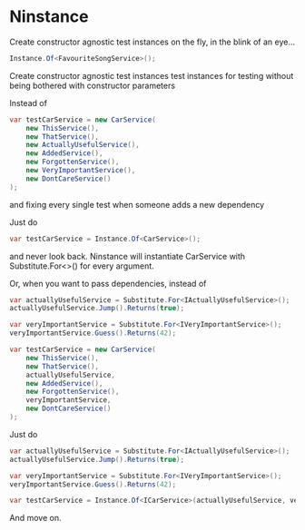 # Ninstance

Create constructor agnostic test instances on the fly, in the blink of an eye...

```c#
Instance.Of<FavouriteSongService>();
```

Create constructor agnostic test instances test instances for testing without being bothered with constructor parameters

Instead of

```c#
var testCarService = new CarService(
    new ThisService(),
    new ThatService(),
    new ActuallyUsefulService(),
    new AddedService(),
    new ForgottenService(),
    new VeryImportantService(),
    new DontCareService()
);
```

and fixing every single test when someone adds a new dependency

Just do

```c#
var testCarService = Instance.Of<CarService>();
```

and never look back. Ninstance will instantiate CarService with Substitute.For<>() for every argument.

Or, when you want to pass dependencies, instead of

```c#
var actuallyUsefulService = Substitute.For<IActuallyUsefulService>();
actuallyUsefulService.Jump().Returns(true);

var veryImportantService = Substitute.For<IVeryImportantService>();
veryImportantService.Guess().Returns(42);

var testCarService = new CarService(
    new ThisService(),
    new ThatService(),
    actuallyUsefulService,
    new AddedService(),
    new ForgottenService(),
    veryImportantService,
    new DontCareService()
);
```
 
 Just do 
 
```c#
var actuallyUsefulService = Substitute.For<IActuallyUsefulService>();
actuallyUsefulService.Jump().Returns(true);

var veryImportantService = Substitute.For<IVeryImportantService>();
veryImportantService.Guess().Returns(42);

var testCarService = Instance.Of<ICarService>(actuallyUsefulService, veryImportantService);
```
 
 And move on.
